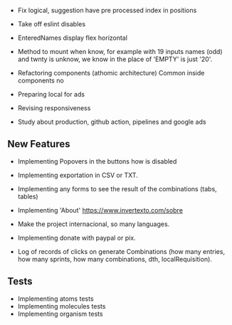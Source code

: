 - Fix logical, suggestion have pre processed index in positions
- Take off eslint disables

- EnteredNames display flex horizontal
- Method to mount when know, for example with 19 inputs names (odd) and twnty is unknow, we know in the place of 'EMPTY' is just '20'.
- Refactoring components (athomic architecture) Common inside components no

- Preparing local for ads
- Revising responsiveness
- Study about production, github action, pipelines and google ads

## New Features

- Implementing Popovers in the buttons how is disabled
- Implementing exportation in CSV or TXT.
- Implementing any forms to see the result of the combinations (tabs, tables)
- Implementing 'About' https://www.invertexto.com/sobre
- Make the project internacional, so many languages.

- Implementing donate with paypal or pix.
- Log of records of clicks on generate Combinations (how many entries, how many sprints, how many combinations, dth, localRequisition).

## Tests

- Implementing atoms tests
- Implementing molecules tests
- Implementing organism tests
